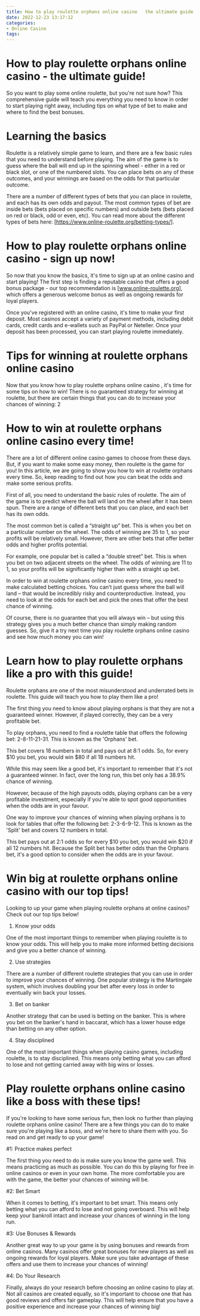 ```yaml
---
title: How to play roulette orphans online casino   the ultimate guide!
date: 2022-12-23 13:17:12
categories:
- Online Casino
tags:
---
```



#  How to play roulette orphans online casino - the ultimate guide!

So you want to play some online roulette, but you're not sure how? This comprehensive guide will teach you everything you need to know in order to start playing right away, including tips on what type of bet to make and where to find the best bonuses.

# Learning the basics

Roulette is a relatively simple game to learn, and there are a few basic rules that you need to understand before playing. The aim of the game is to guess where the ball will end up in the spinning wheel - either in a red or black slot, or one of the numbered slots. You can place bets on any of these outcomes, and your winnings are based on the odds for that particular outcome.

There are a number of different types of bets that you can place in roulette, and each has its own odds and payout. The most common types of bet are inside bets (bets placed on specific numbers) and outside bets (bets placed on red or black, odd or even, etc). You can read more about the different types of bets here: [https://www.online-roulette.org/betting-types/].

# How to play roulette orphans online casino - sign up now!

So now that you know the basics, it's time to sign up at an online casino and start playing! The first step is finding a reputable casino that offers a good bonus package - our top recommendation is [www.online-roulette.org], which offers a generous welcome bonus as well as ongoing rewards for loyal players.

Once you've registered with an online casino, it's time to make your first deposit. Most casinos accept a variety of payment methods, including debit cards, credit cards and e-wallets such as PayPal or Neteller. Once your deposit has been processed, you can start playing roulette immediately.

# Tips for winning at roulette orphans online casino

Now that you know how to play roulette orphans online casino , it's time for some tips on how to win! There is no guaranteed strategy for winning at roulette, but there are certain things that you can do to increase your chances of winning:
2        

 

#  How to win at roulette orphans online casino every time!

There are a lot of different online casino games to choose from these days. But, if you want to make some easy money, then roulette is the game for you! In this article, we are going to show you how to win at roulette orphans every time. So, keep reading to find out how you can beat the odds and make some serious profits.

First of all, you need to understand the basic rules of roulette. The aim of the game is to predict where the ball will land on the wheel after it has been spun. There are a range of different bets that you can place, and each bet has its own odds.

The most common bet is called a “straight up” bet. This is when you bet on a particular number on the wheel. The odds of winning are 35 to 1, so your profits will be relatively small. However, there are other bets that offer better odds and higher profits potential.

For example, one popular bet is called a “double street” bet. This is when you bet on two adjacent streets on the wheel. The odds of winning are 11 to 1, so your profits will be significantly higher than with a straight up bet.

In order to win at roulette orphans online casino every time, you need to make calculated betting choices. You can’t just guess where the ball will land – that would be incredibly risky and counterproductive. Instead, you need to look at the odds for each bet and pick the ones that offer the best chance of winning.

Of course, there is no guarantee that you will always win – but using this strategy gives you a much better chance than simply making random guesses. So, give it a try next time you play roulette orphans online casino and see how much money you can win!

#  Learn how to play roulette orphans like a pro with this guide! 

Roulette orphans are one of the most misunderstood and underrated bets in roulette. This guide will teach you how to play them like a pro!

The first thing you need to know about playing orphans is that they are not a guaranteed winner. However, if played correctly, they can be a very profitable bet.

To play orphans, you need to find a roulette table that offers the following bet:
2-8-11-21-31. This is known as the 'Orphans' bet.

This bet covers 18 numbers in total and pays out at 8:1 odds. So, for every $10 you bet, you would win $80 if all 18 numbers hit.

While this may seem like a good bet, it's important to remember that it's not a guaranteed winner. In fact, over the long run, this bet only has a 38.9% chance of winning.

However, because of the high payouts odds, playing orphans can be a very profitable investment, especially if you're able to spot good opportunities when the odds are in your favour.

One way to improve your chances of winning when playing orphans is to look for tables that offer the following bet: 2-3-6-9-12. This is known as the 'Split' bet and covers 12 numbers in total.

This bet pays out at 2:1 odds so for every $10 you bet, you would win $20 if all 12 numbers hit. Because the Split bet has better odds than the Orphans bet, it's a good option to consider when the odds are in your favour.

#  Win big at roulette orphans online casino with our top tips!

Looking to up your game when playing roulette orphans at online casinos? Check out our top tips below!

1. Know your odds

One of the most important things to remember when playing roulette is to know your odds. This will help you to make more informed betting decisions and give you a better chance of winning.

2. Use strategies

There are a number of different roulette strategies that you can use in order to improve your chances of winning. One popular strategy is the Martingale system, which involves doubling your bet after every loss in order to eventually win back your losses.

3. Bet on banker

Another strategy that can be used is betting on the banker. This is where you bet on the banker's hand in baccarat, which has a lower house edge than betting on any other option.

4. Stay disciplined

One of the most important things when playing casino games, including roulette, is to stay disciplined. This means only betting what you can afford to lose and not getting carried away with big wins or losses.

#  Play roulette orphans online casino like a boss with these tips!

If you're looking to have some serious fun, then look no further than playing roulette orphans online casino! There are a few things you can do to make sure you're playing like a boss, and we're here to share them with you. So read on and get ready to up your game!

#1: Practice makes perfect

The first thing you need to do is make sure you know the game well. This means practicing as much as possible. You can do this by playing for free in online casinos or even in your own home. The more comfortable you are with the game, the better your chances of winning will be.

#2: Bet Smart

When it comes to betting, it's important to bet smart. This means only betting what you can afford to lose and not going overboard. This will help keep your bankroll intact and increase your chances of winning in the long run.

#3: Use Bonuses & Rewards

Another great way to up your game is by using bonuses and rewards from online casinos. Many casinos offer great bonuses for new players as well as ongoing rewards for loyal players. Make sure you take advantage of these offers and use them to increase your chances of winning!

#4: Do Your Research

Finally, always do your research before choosing an online casino to play at. Not all casinos are created equally, so it's important to choose one that has good reviews and offers fair gameplay. This will help ensure that you have a positive experience and increase your chances of winning big!